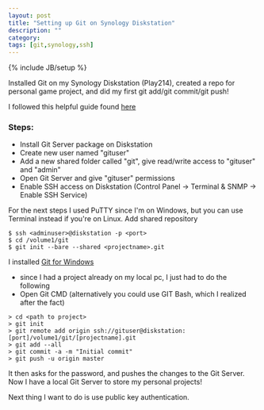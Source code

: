 ```yaml
---
layout: post
title: "Setting up Git on Synology Diskstation"
description: ""
category: 
tags: [git,synology,ssh]
---
```

{% include JB/setup %}

Installed Git on my Synology Diskstation (Play214), created a repo for personal game project, and did my first git add/git commit/git push!

I followed this helpful guide found [here](http://blog.netgloo.com/2015/04/20/git-server-on-synology-ds115j-installation-and-configurations)

### Steps:
- Install Git Server package on Diskstation
- Create new user named "gituser"
- Add a new shared folder called "git", give read/write access to "gituser" and "admin"
- Open Git Server and give "gituser" permissions
- Enable SSH access on Diskstation (Control Panel -> Terminal & SNMP -> Enable SSH Service)

For the next steps I used PuTTY since I'm on Windows, but you can use Terminal instead if you're on Linux.
Add shared repository 

```shell
$ ssh <adminuser>@diskstation -p <port>
$ cd /volume1/git
$ git init --bare --shared <projectname>.git
```

I installed [Git for Windows](https://git-scm.com/downloads)
- since I had a project already on my local pc, I just had to do the following
- Open Git CMD (alternatively you could use GIT Bash, which I realized after the fact)

```shell
> cd <path to project>
> git init
> git remote add origin ssh://gituser@diskstation:[port]/volume1/git/[projectname].git
> git add --all
> git commit -a -m "Initial commit"
> git push -u origin master
```

It then asks for the password, and pushes the changes to the Git Server. Now I have a local Git Server to store my personal projects!

Next thing I want to do is use public key authentication.